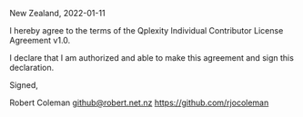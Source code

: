 New Zealand, 2022-01-11

I hereby agree to the terms of the Qplexity Individual Contributor License
Agreement v1.0.

I declare that I am authorized and able to make this agreement and sign this
declaration.

Signed,

Robert Coleman github@robert.net.nz https://github.com/rjocoleman
